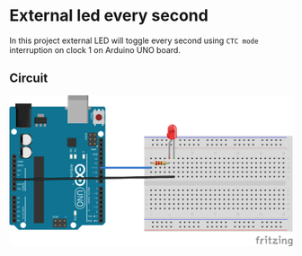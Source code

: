 # External led every second
In this project external LED will toggle every second using `CTC mode` interruption on clock 1 on Arduino UNO board.

## Circuit
![circuit](./circuit.svg)